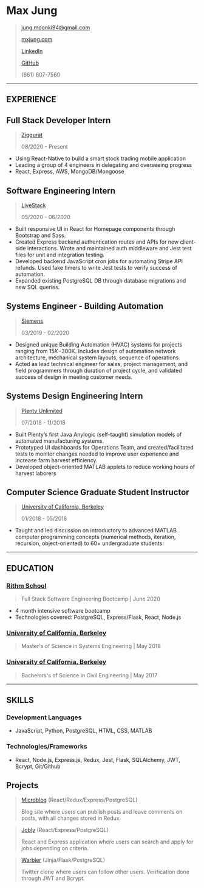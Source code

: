 # Max Jung

> [jung.moonki94@gmail.com](mailto:jung.moonki94@gmail.com)
>
> [mxjung.com](https://mxjung.com)
>
> [LinkedIn](https://www.linkedin.com/in/mxjung)
>
> [GitHub](https://github.com/mxjung)
>
> (661) 607-7560

---

## EXPERIENCE

## Full Stack Developer Intern

> [Ziggurat](https://www.ziggtec.com/)
>
> 08/2020 - Present

- Using React-Native to build a smart stock trading mobile application
- Leading a group of 4 engineers in delegating and overseeing progress
- React, Express, AWS, MongoDB/Mongoose

## Software Engineering Intern

> [LiveStack](https://livestack.video/)
>
> 05/2020 - 06/2020

- Built responsive UI in React for Homepage components through Bootstrap and Sass.
- Created Express backend authentication routes and APIs for new client-side interactions. Wrote and maintained auth middleware and Jest test files for unit and integration testing.
- Developed backend JavaScript cron jobs for automating Stripe API refunds. Used fake timers to write Jest tests to verify success of automation.
- Expanded existing PostgreSQL DB through database migrations and new SQL queries.

## Systems Engineer - Building Automation

> [Siemens](https://new.siemens.com/global/en.html)
>
> 03/2019 - 02/2020

- Designed unique Building Automation (HVAC) systems for projects ranging from $15K-$300K. Includes design of automation network architecture, mechanical system layouts, sequence of operations.
- Acted as lead technical engineer for sales, project management, and field programmers through duration of project cycle, and validated success of design in meeting customer needs.

## Systems Design Engineering Intern

> [Plenty Unlimited](https://www.plenty.ag/)
>
> 07/2018 - 11/2018

- Built Plenty’s first Java Anylogic (self-taught) simulation models of automated manufacturing systems.
- Prototyped UI dashboards for Operations Team, and created/facilitated tests to monitor changes needed to
improve user experience and increase farm harvest efficiency.
- Developed object-oriented MATLAB applets to reduce working hours of harvest laborers

## Computer Science Graduate Student Instructor

> [University of California, Berkeley](https://www.berkeley.edu/)
>
> 01/2018 - 05/2018

- Taught and led discussion on introductory to advanced MATLAB computer programming concepts (numerical
methods, iteration, recursion, object-oriented) to 60+ undergraduate students.

---

## EDUCATION

### [Rithm School](https://www.rithmschool.com/)

> Full Stack Software Engineering Bootcamp | June 2020

- 4 month intensive software bootcamp
- Technologies covered: PostgreSQL, Express/Flask, React, Node.js

### [University of California, Berkeley](https://www.berkeley.edu/)

> Master's of Science in Systems Engineering | May 2018

### [University of California, Berkeley](https://www.berkeley.edu/)

> Bachelors's of Science in Civil Engineering | May 2017

---

## SKILLS

### Development Languages

- JavaScript, Python, PostgreSQL, HTML, CSS, MATLAB

### Technologies/Frameworks

- React, Node.js, Express.js, Redux, Jest, Flask, SQLAlchemy, JWT, Bcrypt, Git/Github

## Projects

> [Microblog](https://github.com/mxjung/microblog-frontend) (React/Redux/Express/PostgreSQL)
>
> Blog site where users can publish posts and leave comments on posts, with all changes stored in Redux.

> [Jobly](https://github.com/mxjung/jobly-frontend) (React/Express/PostgreSQL)
>
> React and Express application where users can search and apply for jobs depending on criteria.

> [Warbler](https://github.com/mxjung/warbler) (Jinja/Flask/PostgreSQL)
>
> Twitter clone where users can follow other users. Verification done through JWT and Bcrypt.
